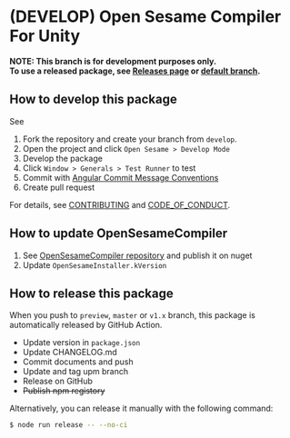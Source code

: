 (DEVELOP) Open Sesame Compiler For Unity
===

**NOTE: This branch is for development purposes only.**  
**To use a released package, see [Releases page](https://github.com/mob-sakai/OpenSesameCompilerForUnity/releases) or [default branch](https://github.com/mob-sakai/OpenSesameCompilerForUnity).**


## How to develop this package

See 

1. Fork the repository and create your branch from `develop`.
3. Open the project and click `Open Sesame > Develop Mode`
4. Develop the package
5. Click `Window > Generals > Test Runner` to test
6. Commit with [Angular Commit Message Conventions](https://gist.github.com/stephenparish/9941e89d80e2bc58a153)
7. Create pull request

For details, see [CONTRIBUTING](https://github.com/mob-sakai/OpenSesameCompilerForUnity/blob/upm/CONTRIBUTING.md) and [CODE_OF_CONDUCT](https://github.com/mob-sakai/OpenSesameCompilerForUnity/blob/upm/CODE_OF_CONDUCT.md).


## How to update OpenSesameCompiler

1. See [OpenSesameCompiler repository](https://github.com/mob-sakai/OpenSesameCompiler) and publish it on nuget
2. Update `OpenSesameInstaller.kVersion`


## How to release this package

When you push to `preview`, `master` or `v1.x` branch, this package is automatically released by GitHub Action.

* Update version in `package.json` 
* Update CHANGELOG.md
* Commit documents and push
* Update and tag upm branch
* Release on GitHub
* ~~Publish npm registory~~

Alternatively, you can release it manually with the following command:

```bash
$ node run release -- --no-ci
```
